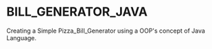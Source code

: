 # BILL_GENERATOR_JAVA
Creating a Simple Pizza_Bill_Generator using a OOP's concept of Java Language.
